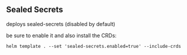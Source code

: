 ## Sealed Secrets

deploys sealed-secrets (disabled by default)

be sure to enable it and also install the CRDs: 

```
helm template . --set 'sealed-secrets.enabled=true' --include-crds
```